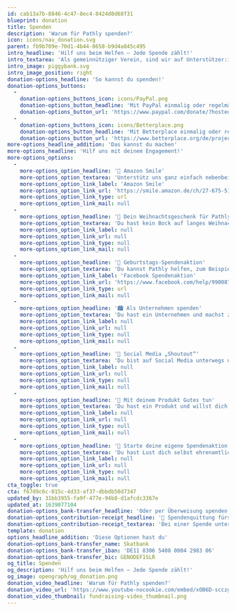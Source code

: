 ```yaml
---
id: cab13a7b-8846-4c47-8ec4-8424d0d68f31
blueprint: donation
title: Spenden
description: 'Warum für Pathly spenden?'
icon: icons/nav_donation.svg
parent: fb9b709e-70d1-4b44-8658-b9d4a845c495
intro_headline: 'Hilf uns beim Helfen – Jede Spende zählt!'
intro_textarea: 'Als gemeinnütziger Verein, sind wir auf Unterstützer:innen und Spenden angewiesen. Schon mit einer kleinen Spende kannst Du Pathly unterstützen und uns dabei helfen unsere Mission – Krebspatient:innen und ihre Angehörigen auf ihrem Weg durch die Erkrankung zu begleiten – umzusetzen.'
intro_image: piggybank.svg
intro_image_position: right
donation-options_headline: 'So kannst du spenden!'
donation-options_buttons:
  -
    donation-options_buttons_icon: icons/PayPal.png
    donation-options_button_headline: 'Mit PayPal einmalig oder regelmäßig spenden'
    donation-options_button_url: 'https://www.paypal.com/donate/?hosted_button_id=XR6MXEY4F6WHQ'
  -
    donation-options_buttons_icon: icons/Betterplace.png
    donation-options_button_headline: 'Mit Betterplace einmalig oder regelmäßig spenden'
    donation-options_button_url: 'https://www.betterplace.org/de/projects/102174-pathly-dein-wegweiser-durch-den-alltag-mit-krebs'
more-options_headline_addition: 'Das kannst du machen'
more-options_headline: 'Hilf uns mit deinem Engagement!'
more-options_options:
  -
    more-options_option_headline: '🙂 Amazon Smile'
    more-options_option_textarea: 'Unterstütz uns ganz einfach nebenbei, jedesmal wenn du über Amazon Smile bestellst und Pathly als Organisation ausgewählt hast.'
    more-options_option_link_label: 'Amazon Smile'
    more-options_option_link_url: 'https://smile.amazon.de/ch/27-675-51060'
    more-options_option_link_type: url
    more-options_option_link_mail: null
  -
    more-options_option_headline: '🎄 Dein Weihnachtsgeschenk für Pathly'
    more-options_option_textarea: 'Du hast kein Bock auf langes Weihnachtsgeschenke-Suchen? Wir haben die Lösung für dich: Verschenk doch zu Weihnachten eine Spende an Pathly. Als "physischen" Ersatz erhält die beschenkte Person dann eine Kleinigkeit von uns. 😊'
    more-options_option_link_label: null
    more-options_option_link_url: null
    more-options_option_link_type: null
    more-options_option_link_mail: null
  -
    more-options_option_headline: '🎁 Geburtstags-Spendenaktion'
    more-options_option_textarea: 'Du kannst Pathly helfen, zum Beispiel mit Hilfe einer Geburtstags-Spendenaktion auf Facebook oder Instagram. So können deine Freunde an deinem Geburtstag für uns spenden. Vielleicht gibt es dann ja auch ein kleines Geschenk von uns für dich. 😊'
    more-options_option_link_label: 'Facebook Spendenaktion'
    more-options_option_link_url: 'https://www.facebook.com/help/990087377765844'
    more-options_option_link_type: url
    more-options_option_link_mail: null
  -
    more-options_option_headline: '🏙 Als Unternehmen spenden'
    more-options_option_textarea: 'Du hast ein Unternehmen und machst zum Beispiel eine Weihnachts-Spendenaktion? Dann denk bei der Planung deiner Spendenaktion an uns und unterstützt damit das Engagement von Pathly.'
    more-options_option_link_label: null
    more-options_option_link_url: null
    more-options_option_link_type: null
    more-options_option_link_mail: null
  -
    more-options_option_headline: '📱 Social Media „Shoutout“'
    more-options_option_textarea: 'Du bist auf Social Media unterwegs und hast Lust Pathly zu unterstützen? Dann schenk unserem Account ein „Shoutout“ und erzähl etwas über unsere Initiative.'
    more-options_option_link_label: null
    more-options_option_link_url: null
    more-options_option_link_type: null
    more-options_option_link_mail: null
  -
    more-options_option_headline: '💜 Mit deinem Produkt Gutes tun'
    more-options_option_textarea: 'Du hast ein Produkt und willst dich engagieren? Dann erklär dein Produkt zum Benefiz-Produkt und unterstütze unseren Verein mit einem Teil deines Verkaufserlöses.'
    more-options_option_link_label: null
    more-options_option_link_url: null
    more-options_option_link_type: null
    more-options_option_link_mail: null
  -
    more-options_option_headline: '🚀 Starte deine eigene Spendenaktion'
    more-options_option_textarea: 'Du hast Lust dich selbst ehrenamtlich zu engagieren? Dann starte doch deine eigene Spendenaktion und melde dich bei uns mit deiner Idee!'
    more-options_option_link_label: null
    more-options_option_link_url: null
    more-options_option_link_type: null
    more-options_option_link_mail: null
cta_toggle: true
cta: f67d9c6c-015c-4d33-af37-dbbdb50d7347
updated_by: 31bb3955-fa9f-477e-94b8-d1afcdc3367e
updated_at: 1639077104
donation-options_bank-transfer_headline: 'Oder per Überweisung spenden!'
donation-options_contribution-receipt_headline: '🧾 Spendenquittung fürs Finanzamt'
donation-options_contribution-receipt_textarea: 'Bei einer Spende unter 200€ reicht dem Finanzamt der Nachweis auf deinem Kontoauszug, bei Spenden über 200€ stellen wir dir selbstverständlich eine Spenden Quittung aus.'
template: donation
options_headline_addition: 'Diese Optionen hast du'
donation-options_bank-transfer_name: Skatbank
donation-options_bank-transfer_iban: 'DE11 8306 5408 0004 2983 06'
donation-options_bank-transfer_bic: GENODEF1SLR
og_title: Spenden
og_description: 'Hilf uns beim Helfen – Jede Spende zählt!'
og_image: opengraph/og_donation.png
donation_video_headline: 'Warum für Pathly spenden?'
donation_video_url: 'https://www.youtube-nocookie.com/embed/xOB6D-scczg'
donation_video_thumbnail: fundraising-video_thumbnail.png
---
```

